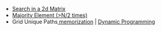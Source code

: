<ul>
  <li>
    <a href="https://leetcode.com/problems/search-a-2d-matrix/submissions/845106697/"> Search in a 2d Matrix</a>
    
  </li>
  <li>
    <a href="https://leetcode.com/problems/majority-element/submissions/844582470/"> 	Majority Element (>N/2 times)</a>
    
  </li>
  <li>
    Grid Unique Paths<a href="https://leetcode.com/problems/unique-paths/submissions/845876222/"> memorization</a> | <a href="https://leetcode.com/problems/unique-paths/submissions/845878554/"> Dynamic Programming</a>
    
  </li>
  
  </ul>
